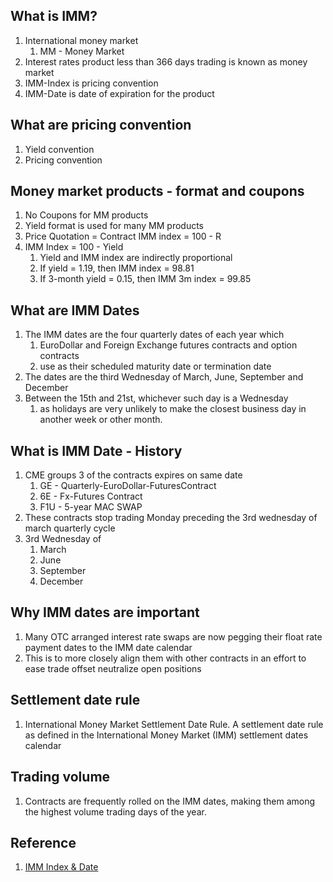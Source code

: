 ## What is IMM?
1. International money market
   1. MM - Money Market
2. Interest rates product less than 366 days trading is known as money market
3. IMM-Index is pricing convention
4. IMM-Date is date of expiration for the product

## What are pricing convention
1. Yield convention
2. Pricing convention

## Money market products - format and coupons
1. No Coupons for MM products
2. Yield format is used for many MM products
3. Price Quotation = Contract IMM index = 100 - R
4. IMM Index = 100 - Yield
   1. Yield and IMM index are indirectly proportional
   2. If yield = 1.19, then IMM index = 98.81
   3. If 3-month yield = 0.15, then IMM 3m index = 99.85

## What are IMM Dates
1. The IMM dates are the four quarterly dates of each year which 
   1. EuroDollar and Foreign Exchange futures contracts and option contracts 
   2. use as their scheduled maturity date or termination date
2. The dates are the third Wednesday of March, June, September and December
3. Between the 15th and 21st, whichever such day is a Wednesday
   1.  as holidays are very unlikely to make the closest business day in another week or other month.

## What is IMM Date - History

1. CME groups 3 of the contracts expires on same date
   1. GE -  Quarterly-EuroDollar-FuturesContract
   2. 6E -  Fx-Futures Contract
   3. F1U - 5-year MAC SWAP
2. These contracts stop trading Monday preceding the 3rd wednesday of march quarterly cycle
3. 3rd Wednesday of
   1. March
   2. June
   3. September
   4. December


## Why IMM dates are important

1. Many OTC arranged interest rate swaps are now pegging their float rate payment dates to the IMM date calendar
2. This is to more closely align  them with other contracts in an effort to ease trade offset neutralize open positions

## Settlement date rule
1. International Money Market Settlement Date Rule. A settlement date rule as defined in the International Money Market (IMM) settlement dates calendar

## Trading volume
1. Contracts are frequently rolled on the IMM dates, making them among the highest volume trading days of the year.

## Reference
1. [IMM Index & Date](https://www.youtube.com/watch?v=rzNpQ2sMl5c)